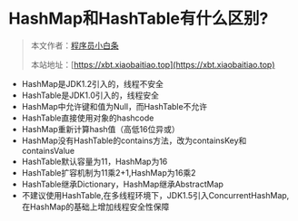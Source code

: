 # HashMap和HashTable有什么区别?

> 本文作者：[程序员小白条](https://github.com/luoye6)
>
> 本站地址：[https://xbt.xiaobaitiao.top](https://xbt.xiaobaitiao.top)

- HashMap是JDK1.2引入的，线程不安全
- HashTable是JDK1.0引入的，线程安全
- HashMap中允许键和值为Null，而HashTable不允许
- HashTable直接使用对象的hashcode
- HashMap重新计算hash值（高低16位异或）
- HashMap没有HashTable的contains方法，改为containsKey和containsValue
- HashTable默认容量为11，HashMap为16
- HashTable扩容机制为11乘2+1,HashMap为16乘2
- HashTable继承Dictionary，HashMap继承AbstractMap
- 不建议使用HashTable,在多线程环境下，JDK1.5引入ConcurrentHashMap,在HashMap的基础上增加线程安全性保障